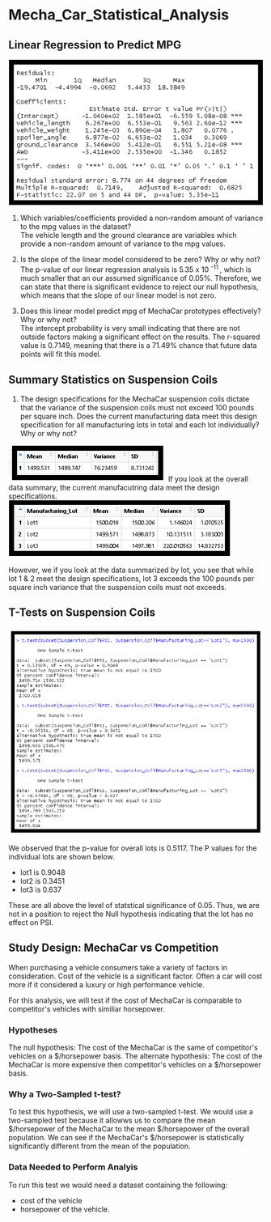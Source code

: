 # Mecha_Car_Statistical_Analysis
## Linear Regression to Predict MPG

<img src ="https://github.com/jennfrbrown/Mecha_Car_Statistical_Analysis/blob/main/ReadMe%20Images/Mulitple%20Linear%20Regression.png">

1. Which variables/coefficients provided a non-random amount of variance to the mpg values in the dataset?
  <br>The vehicle length and the ground clearance are variables which provide a non-random amount of variance to the mpg values.

2. Is the slope of the linear model considered to be zero?  Why or why not?
  <br> The p-value of our linear regression analysis is 5.35 x 10 <sup>-11 </sup>, which is much smaller that an our assumed significance of 0.05%.  Therefore, we can state that there is significant evidence to reject our null hypothesis, which means that the slope of our linear model is not zero.
  
3. Does this linear model predict mpg of MechaCar prototypes effectively? Why or why not?
<br> The intercept probability is very small indicating that there are not outside factors making a significant effect on the results.  The r-squared value is 0.7149, meaning that there is a 71.49% chance that future data points will fit this model. 

## Summary Statistics on Suspension Coils
1. The design specifications for the MechaCar suspension coils dictate that the variance of the suspension coils must not exceed 100 pounds per square inch. Does the current manufacturing data meet this design specification for all manufacturing lots in total and each lot individually? Why or why not?<br>
<img src = "https://github.com/jennfrbrown/Mecha_Car_Statistical_Analysis/blob/main/ReadMe%20Images/Total_Summary.png">
If you look at the overall data summary, the current manufacutring data meet the design specifications.
<img src ="https://github.com/jennfrbrown/Mecha_Car_Statistical_Analysis/blob/main/ReadMe%20Images/Lot_Summary.png">

However, we if you look at the data summarized by lot, you see that while lot 1 & 2 meet the design specifications, lot 3 exceeds the 100 pounds per square inch variance that the suspension coils must not exceeds.

## T-Tests on Suspension Coils

<img src = "https://github.com/jennfrbrown/Mecha_Car_Statistical_Analysis/blob/main/ReadMe%20Images/T-Tests.png">

We observed that the p-value for overall lots is 0.5117.  The P values for the individual lots are shown below.
- lot1 is 0.9048
- lot2 is 0.3451
- lot3 is 0.637

These are all above the level of statstical significance of 0.05. Thus, we are not in a position to reject the Null hypothesis indicating that the lot has no effect on PSI.

## Study Design: MechaCar vs Competition

When purchasing a vehicle consumers take a variety of factors in consideration.  Cost of the vehicle is a significant factor.  Often a car will cost more if it considered a luxury or high performance vehicle.

For this analysis, we will test if the cost of MechaCar is comparable to competitor's vehicles with similiar horsepower. 

### Hypotheses
The null hypothesis: The cost of the MechaCar is the same of competitor's vehicles on a $/horsepower basis.
The alternate hypothesis: The cost of the MechaCar is more expensive then competitor's vehicles on a $/horsepower basis.

### Why a Two-Sampled t-test?
To test this hypothesis, we will use a two-sampled t-test.  We would use a two-sampled test because it allowws us to compare the mean $/horsepower of the MechaCar to the mean $/horsepower of the overall population.  We can see if the MechaCar's $/horsepower is statistically significantly different from the mean of the population.  

### Data Needed to Perform Analyis
To run this test we would need a dataset containing the following: 
 - cost of the vehicle
 - horsepower of the vehicle.
